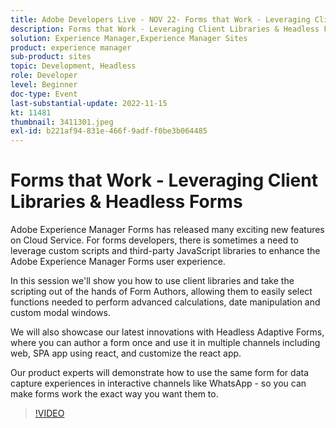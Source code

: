 ```yaml
---
title: Adobe Developers Live - NOV 22- Forms that Work - Leveraging Client Libraries & Headless Forms
description: Forms that Work - Leveraging Client Libraries & Headless FormsAdobe Experience Manager Forms has released many exciting new features on Cloud Service. For forms developers, there is sometimes a need to leverage custom scripts and third-party JavaScript libraries to enhance the Adobe Experience Manager Forms user experience.In this session we'll show you how to use client libraries and take the scripting out of the hands of Form Authors, allowing them to easily select functions needed to perform advanced calculations, date manipulation and custom modal windows.We will also showcase our latest innovations with Headless Adaptive Forms, where you can author a form once and use it in multiple channels including web, SPA app using react, and customize the react app.Our product experts will demonstrate how to use the same form for data capture experiences in interactive channels like WhatsApp - so you can make forms work the exact way you want them to.
solution: Experience Manager,Experience Manager Sites
product: experience manager
sub-product: sites
topic: Development, Headless
role: Developer
level: Beginner
doc-type: Event
last-substantial-update: 2022-11-15
kt: 11481
thumbnail: 3411301.jpeg
exl-id: b221af94-831e-466f-9adf-f0be3b064485
---
```

# Forms that Work - Leveraging Client Libraries & Headless Forms

Adobe Experience Manager Forms has released many exciting new features on Cloud Service. For forms developers, there is sometimes a need to leverage custom scripts and third-party JavaScript libraries to enhance the Adobe Experience Manager Forms user experience.

In this session we'll show you how to use client libraries and take the scripting out of the hands of Form Authors, allowing them to easily select functions needed to perform advanced calculations, date manipulation and custom modal windows.

We will also showcase our latest innovations with Headless Adaptive Forms, where you can author a form once and use it in multiple channels including web, SPA app using react, and customize the react app.

Our product experts will demonstrate how to use the same form for data capture experiences in interactive channels like WhatsApp - so you can make forms work the exact way you want them to.

>[!VIDEO](https://video.tv.adobe.com/v/3411301/?quality=12&learn=on)
